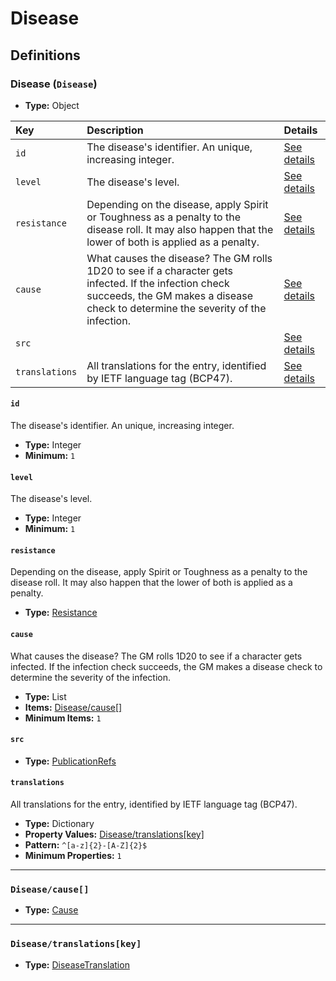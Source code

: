 # Disease

## Definitions

### <a name="Disease"></a> Disease (`Disease`)

- **Type:** Object

Key | Description | Details
:-- | :-- | :--
`id` | The disease's identifier. An unique, increasing integer. | <a href="#Disease/id">See details</a>
`level` | The disease's level. | <a href="#Disease/level">See details</a>
`resistance` | Depending on the disease, apply Spirit or Toughness as a penalty to the disease roll. It may also happen that the lower of both is applied as a penalty. | <a href="#Disease/resistance">See details</a>
`cause` | What causes the disease? The GM rolls 1D20 to see if a character gets infected. If the infection check succeeds, the GM makes a disease check to determine the severity of the infection. | <a href="#Disease/cause">See details</a>
`src` |  | <a href="#Disease/src">See details</a>
`translations` | All translations for the entry, identified by IETF language tag (BCP47). | <a href="#Disease/translations">See details</a>

#### <a name="Disease/id"></a> `id`

The disease's identifier. An unique, increasing integer.

- **Type:** Integer
- **Minimum:** `1`

#### <a name="Disease/level"></a> `level`

The disease's level.

- **Type:** Integer
- **Minimum:** `1`

#### <a name="Disease/resistance"></a> `resistance`

Depending on the disease, apply Spirit or Toughness as a penalty to the
disease roll. It may also happen that the lower of both is applied as a
penalty.

- **Type:** <a href="./_Disease.md#Resistance">Resistance</a>

#### <a name="Disease/cause"></a> `cause`

What causes the disease? The GM rolls 1D20 to see if a character gets
infected. If the infection check succeeds, the GM makes a disease check to
determine the severity of the infection.

- **Type:** List
- **Items:** <a href="#Disease/cause[]">Disease/cause[]</a>
- **Minimum Items:** `1`

#### <a name="Disease/src"></a> `src`

- **Type:** <a href="./source/_PublicationRef.md#PublicationRefs">PublicationRefs</a>

#### <a name="Disease/translations"></a> `translations`

All translations for the entry, identified by IETF language tag (BCP47).

- **Type:** Dictionary
- **Property Values:** <a href="#Disease/translations[key]">Disease/translations[key]</a>
- **Pattern:** `^[a-z]{2}-[A-Z]{2}$`
- **Minimum Properties:** `1`

---

### <a name="Disease/cause[]"></a> `Disease/cause[]`

- **Type:** <a href="./_Disease.md#Cause">Cause</a>

---

### <a name="Disease/translations[key]"></a> `Disease/translations[key]`

- **Type:** <a href="./_Disease.md#DiseaseTranslation">DiseaseTranslation</a>
